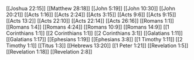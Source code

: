 [[Joshua 22:15]]
[[Matthew 28:18]]
[[John 5:19]]
[[John 10:30]]
[[John 20:21]]
[[Acts 1:16]]
[[Acts 2:24]]
[[Acts 3:15]]
[[Acts 9:6]]
[[Acts 9:15]]
[[Acts 13:2]]
[[Acts 22:10]]
[[Acts 22:14]]
[[Acts 26:16]]
[[Romans 1:1]]
[[Romans 1:4]]
[[Romans 4:24]]
[[Romans 10:9]]
[[Romans 14:9]]
[[1 Corinthians 1:1]]
[[2 Corinthians 1:1]]
[[2 Corinthians 3:1]]
[[Galatians 1:11]]
[[Galatians 1:17]]
[[Ephesians 1:19]]
[[Ephesians 3:8]]
[[1 Timothy 1:11]]
[[2 Timothy 1:1]]
[[Titus 1:3]]
[[Hebrews 13:20]]
[[1 Peter 1:21]]
[[Revelation 1:5]]
[[Revelation 1:18]]
[[Revelation 2:8]]
